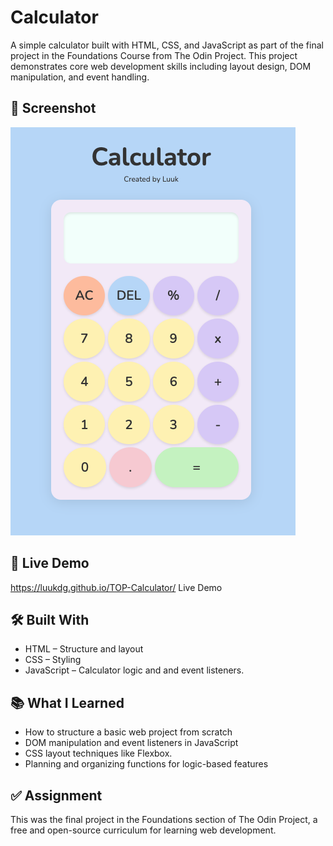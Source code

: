 # Calculator
A simple calculator built with HTML, CSS, and JavaScript as part of the final project in the Foundations Course from The Odin Project. This project demonstrates core web development skills including layout design, DOM manipulation, and event handling.

## 📸 Screenshot
![Calculator Screenshot](./image/calculator.png)

## 📂 Live Demo
https://luukdg.github.io/TOP-Calculator/
Live Demo

## 🛠 Built With
- HTML – Structure and layout
- CSS – Styling
- JavaScript – Calculator logic and and event listeners.

## 📚 What I Learned
- How to structure a basic web project from scratch
- DOM manipulation and event listeners in JavaScript
- CSS layout techniques like Flexbox.
- Planning and organizing functions for logic-based features

## ✅ Assignment
This was the final project in the Foundations section of The Odin Project, a free and open-source curriculum for learning web development.
